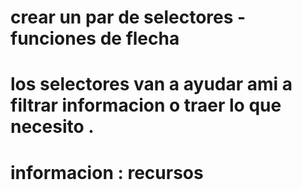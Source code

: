 # crear un par de selectores  - funciones de flecha
# los selectores van a ayudar ami a filtrar informacion o traer lo que necesito . 
# informacion : recursos 